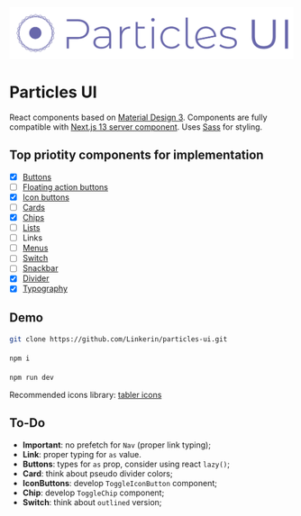 [![Particles UI Logo](./readme_img/pui-logo.svg)](https://particles-ui.snipshot.dev)

# Particles UI

React components based on [Material Design 3](https://m3.material.io).
Components are fully compatible with [Next.js 13 server component](https://nextjs.org/docs/getting-started/react-essentials#server-components). Uses [Sass](https://sass-lang.com) for styling.

## Top priotity components for implementation

- [x] [Buttons](https://m3.material.io/components/buttons/overview)
- [ ] [Floating action buttons](https://m3.material.io/components/floating-action-button/overview)
- [x] [Icon buttons](https://m3.material.io/components/icon-buttons/overview)
- [ ] [Cards](https://m3.material.io/components/cards/overview)
- [x] [Chips](https://m3.material.io/components/chips/overview)
- [ ] [Lists](https://m3.material.io/components/lists/overview)
- [ ] Links
- [ ] [Menus](https://m3.material.io/components/menus/guidelines)
- [ ] [Switch](https://m3.material.io/components/switch/overview)
- [ ] [Snackbar](https://m3.material.io/components/snackbar/overview)
- [x] [Divider](https://m3.material.io/components/divider/overview)
- [x] [Typography](https://m3.material.io/styles/typography/overview)

## Demo

```bash
git clone https://github.com/Linkerin/particles-ui.git

npm i

npm run dev
```

Recommended icons library: [tabler icons](https://tabler-icons.io/)

## To-Do

- **Important**: no prefetch for `Nav` (proper link typing);
- **Link**: proper typing for `as` value.
- **Buttons**: types for `as` prop, consider using react `lazy()`;
- **Card**: think about pseudo divider colors;
- **IconButtons**: develop `ToggleIconButton` component;
- **Chip**: develop `ToggleChip` component;
- **Switch**: think about `outlined` version;
